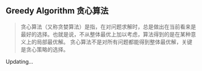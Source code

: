 ## Greedy Algorithm 贪心算法

> 贪心算法（又称贪婪算法）是指，在对问题求解时，总是做出在当前看来是最好的选择。也就是说，不从整体最优上加以考虑，算法得到的是在某种意义上的局部最优解。
> 贪心算法不是对所有问题都能得到整体最优解，关键是贪心策略的选择。

Updating...
